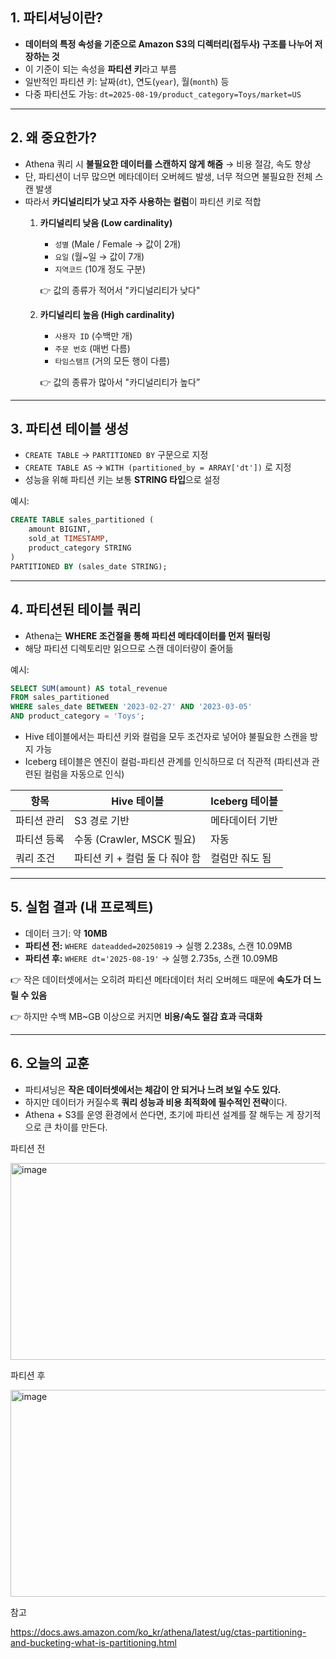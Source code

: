 ## 1. 파티셔닝이란?

- **데이터의 특정 속성을 기준으로 Amazon S3의 디렉터리(접두사) 구조를 나누어 저장하는 것**
- 이 기준이 되는 속성을 **파티션 키**라고 부름
- 일반적인 파티션 키: 날짜(`dt`), 연도(`year`), 월(`month`) 등
- 다중 파티션도 가능: `dt=2025-08-19/product_category=Toys/market=US`

---

## 2. 왜 중요한가?

- Athena 쿼리 시 **불필요한 데이터를 스캔하지 않게 해줌** → 비용 절감, 속도 향상
- 단, 파티션이 너무 많으면 메타데이터 오버헤드 발생, 너무 적으면 불필요한 전체 스캔 발생
- 따라서 **카디널리티가 낮고 자주 사용하는 컬럼**이 파티션 키로 적합
    1. **카디널리티 낮음 (Low cardinality)**
        - `성별` (Male / Female → 값이 2개)
        - `요일` (월~일 → 값이 7개)
        - `지역코드` (10개 정도 구분)
        
        👉 값의 종류가 적어서 "카디널리티가 낮다"
        
    2. **카디널리티 높음 (High cardinality)**
        - `사용자 ID` (수백만 개)
        - `주문 번호` (매번 다름)
        - `타임스탬프` (거의 모든 행이 다름)
        
        👉 값의 종류가 많아서 "카디널리티가 높다”
        

---

## 3. 파티션 테이블 생성

- `CREATE TABLE` → `PARTITIONED BY` 구문으로 지정
- `CREATE TABLE AS` → `WITH (partitioned_by = ARRAY['dt'])` 로 지정
- 성능을 위해 파티션 키는 보통 **STRING 타입**으로 설정

예시:

```sql
CREATE TABLE sales_partitioned (
    amount BIGINT,
    sold_at TIMESTAMP,
    product_category STRING
)
PARTITIONED BY (sales_date STRING);

```

---

## 4. 파티션된 테이블 쿼리

- Athena는 **WHERE 조건절을 통해 파티션 메타데이터를 먼저 필터링**
- 해당 파티션 디렉토리만 읽으므로 스캔 데이터량이 줄어듦

예시:

```sql
SELECT SUM(amount) AS total_revenue
FROM sales_partitioned
WHERE sales_date BETWEEN '2023-02-27' AND '2023-03-05'
AND product_category = 'Toys';

```

- Hive 테이블에서는 파티션 키와 컬럼을 모두 조건자로 넣어야 불필요한 스캔을 방지 가능
- Iceberg 테이블은 엔진이 컬럼-파티션 관계를 인식하므로 더 직관적 (파티션과 관련된 컬럼을 자동으로 인식)

| 항목 | Hive 테이블 | Iceberg 테이블 |
| --- | --- | --- |
| 파티션 관리 | S3 경로 기반 | 메타데이터 기반 |
| 파티션 등록 | 수동 (Crawler, MSCK 필요) | 자동 |
| 쿼리 조건 | 파티션 키 + 컬럼 둘 다 줘야 함 | 컬럼만 줘도 됨 |

---

## 5. 실험 결과 (내 프로젝트)

- 데이터 크기: 약 **10MB**
- **파티션 전:** `WHERE dateadded=20250819` → 실행 2.238s, 스캔 10.09MB
- **파티션 후:** `WHERE dt='2025-08-19'` → 실행 2.735s, 스캔 10.09MB

👉 작은 데이터셋에서는 오히려 파티션 메타데이터 처리 오버헤드 때문에 **속도가 더 느릴 수 있음**

👉 하지만 수백 MB~GB 이상으로 커지면 **비용/속도 절감 효과 극대화**

---

## 6. 오늘의 교훈

- 파티셔닝은 **작은 데이터셋에서는 체감이 안 되거나 느려 보일 수도 있다.**
- 하지만 데이터가 커질수록 **쿼리 성능과 비용 최적화에 필수적인 전략**이다.
- Athena + S3를 운영 환경에서 쓴다면, 초기에 파티션 설계를 잘 해두는 게 장기적으로 큰 차이를 만든다.

파티션 전

<img width="692" height="315" alt="image" src="https://github.com/user-attachments/assets/7a2d33b6-7375-41a3-b3db-1dd25e69c6b4" />


파티션 후

<img width="689" height="331" alt="image" src="https://github.com/user-attachments/assets/e0d9f66b-bae3-46d1-ac8d-6809023e5dd8" />


참고

https://docs.aws.amazon.com/ko_kr/athena/latest/ug/ctas-partitioning-and-bucketing-what-is-partitioning.html
